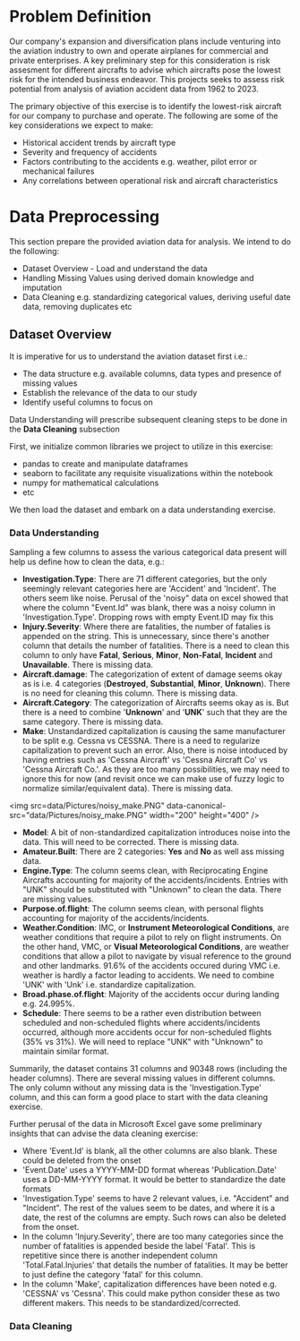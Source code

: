 # **Problem Definition**

Our company's expansion and diversification plans include venturing into the aviation industry to own and operate airplanes for commercial and private enterprises. A key preliminary step for this consideration is risk assesment for different aircrafts to advise which aircrafts pose the lowest risk for the intended business endeavor. This projects seeks to assess risk potential from analysis of aviation accident data from 1962 to 2023. 

The primary objective of this exercise is to identify the lowest-risk aircraft for our company to purchase and operate. The following are some of the key considerations we expect to make:


*   Historical accident trends by aircraft type
*   Severity and frequency of accidents
*   Factors contributing to the accidents e.g. weather, pilot error or mechanical failures
*   Any correlations between operational risk and aircraft characteristics

# **Data Preprocessing**

This section prepare the provided aviation data for analysis. We intend to do the following:



*   Dataset Overview - Load and understand the data
*   Handling Missing Values using derived domain knowledge and imputation
*   Data Cleaning e.g. standardizing categorical values, deriving useful date data, removing duplicates etc

## **Dataset Overview**

It is imperative for us to understand the aviation dataset first i.e.:

*   The data structure e.g. available columns, data types and presence of missing values
*   Establish the relevance of the data to our study
*   Identify useful columns to focus on

Data Understanding will prescribe subsequent cleaning steps to be done in the **Data Cleaning** subsection

First, we initialize common libraries we project to utilize in this exercise:

*   pandas to create and manipulate dataframes
*   seaborn to facilitate any requisite visualizations within the notebook
*   numpy for mathematical calculations
*   etc

We then load the dataset and embark on a data understanding exercise.

### Data Understanding

Sampling a few columns to assess the various categorical data present will help us define how to clean the data, e.g.:

*   **Investigation.Type**: There are 71 different categories, but the only seemingly relevant categories here are 'Accident' and 'Incident'. The others seem like noise. Perusal of the 'noisy" data on excel showed that where the column "Event.Id" was blank, there was a noisy column in 'Investigation.Type'. Dropping rows with empty Event.ID may fix this
*   **Injury.Severity**: Where there are fatalities, the number of fatalies is appended on the string. This is unnecessary, since there's another column that details the number of fatalities. There is a need to clean this column to only have **Fatal**, **Serious**, **Minor**, **Non-Fatal**, **Incident** and **Unavailable**. There is missing data.
*   **Aircraft.damage**: The categorization of extent of damage seems okay as is i.e. 4 categories (**Destroyed**, **Substantial**, **Minor**, **Unknown**). There is no need for cleaning this column. There is missing data.
*   **Aircraft.Category**: The categorization of Aircrafts seems okay as is. But there is a need to combine '**Unknown**' and '**UNK**' such that they are the same category. There is missing data.
*   **Make**: Unstandardized capitalization is causing the same manufacturer to be split e.g. Cessna vs CESSNA. There is a need to regularize capitalization to prevent such an error. Also, there is noise intoduced by having entries such as 'Cessna Aircraft' vs 'Cessna Aircraft Co' vs 'Cessna Aircraft Co.'. As they are too many possibilities, we may need to ignore this for now (and revisit once we can make use of fuzzy logic to normalize similar/equivalent data). There is missing data.

<img src=data/Pictures/noisy_make.PNG" data-canonical-src="data/Pictures/noisy_make.PNG" width="200" height="400" />

*   **Model**: A bit of non-standardized capitalization introduces noise into the data. This will need to be corrected. There is missing data.
*   **Amateur.Built**: There are 2 categories: **Yes** and **No** as well ass missing data.
*   **Engine.Type**: The column seems clean, with Reciprocating Engine Aircrafts accounting for majority of the accidents/incidents. Entries with "UNK" should be substituted with "Unknown" to clean the data. There are missing values.
*   **Purpose.of.flight**: The column seems clean, with personal flights accounting for majority of the accidents/incidents.
*   **Weather.Condition**: IMC, or **Instrument Meteorological Conditions**, are weather conditions that require a pilot to rely on flight instruments. On the other hand, VMC, or **Visual Meteorological Conditions**, are weather conditions that allow a pilot to navigate by visual reference to the ground and other landmarks. 91.6% of the accidents occured during VMC i.e. weather is hardly a factor leading to accidents. We need to combine 'UNK' with 'Unk' i.e. standardize capitalization.
*   **Broad.phase.of.flight**: Majority of the accidents occur during landing e.g. 24.995%.
*   **Schedule**: There seems to be a rather even distribution between scheduled and non-scheduled flights where accidents/incidents occurred, although more accidents occur for non-scheduled flights (35% vs 31%). We will need to replace "UNK" with "Unknown" to maintain similar format.

Summarily, the dataset contains 31 columns and 90348 rows (including the header columns). There are several missing values in different columns. The only column without any missing data is the 'Investigation.Type' column, and this can form a good place to start with the data cleaning exercise.

Further perusal of the data in Microsoft Excel gave some preliminary insights that can advise the data cleaning exercise:


*   Where 'Event.Id' is blank, all the other columns are also blank. These could be deleted from the onset
*   'Event.Date' uses a YYYY-MM-DD format whereas 'Publication.Date' uses a DD-MM-YYYY format. It would be better to standardize the date formats
*   'Investigation.Type' seems to have 2 relevant values, i.e. "Accident" and "Incident". The rest of the values seem to be dates, and where it is a date, the rest of the columns are empty. Such rows can also be deleted from the onset.
*   In the column 'Injury.Severity', there are too many categories since the number of fatalities is appended beside the label 'Fatal'. This is repetitive since there is another independent column 'Total.Fatal.Injuries' that details the number of fatalities. It may be better to just define the category 'fatal' for this column.
*   In the column 'Make', capitalization differences have been noted e.g. 'CESSNA' vs 'Cessna'. This could make python consider these as two different makers. This needs to be standardized/corrected.

### Data Cleaning